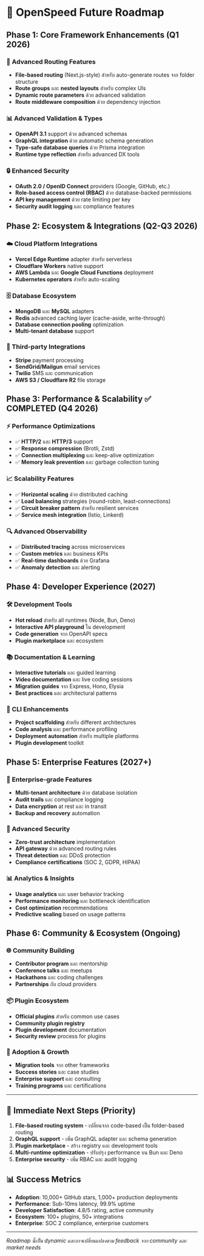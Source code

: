 # 🚀 OpenSpeed Future Roadmap

## Phase 1: Core Framework Enhancements (Q1 2026)

### 🔧 Advanced Routing Features
- **File-based routing** (Next.js-style) สำหรับ auto-generate routes จาก folder structure
- **Route groups** และ **nested layouts** สำหรับ complex UIs
- **Dynamic route parameters** ด้วย advanced validation
- **Route middleware composition** ด้วย dependency injection

### 📊 Advanced Validation & Types
- **OpenAPI 3.1** support ด้วย advanced schemas
- **GraphQL integration** ด้วย automatic schema generation
- **Type-safe database queries** ด้วย Prisma integration
- **Runtime type reflection** สำหรับ advanced DX tools

### 🔒 Enhanced Security
- **OAuth 2.0 / OpenID Connect** providers (Google, GitHub, etc.)
- **Role-based access control (RBAC)** ด้วย database-backed permissions
- **API key management** ด้วย rate limiting per key
- **Security audit logging** และ compliance features

## Phase 2: Ecosystem & Integrations (Q2-Q3 2026)

### ☁️ Cloud Platform Integrations
- **Vercel Edge Runtime** adapter สำหรับ serverless
- **Cloudflare Workers** native support
- **AWS Lambda** และ **Google Cloud Functions** deployment
- **Kubernetes operators** สำหรับ auto-scaling

### 🗄️ Database Ecosystem
- **MongoDB** และ **MySQL** adapters
- **Redis** advanced caching layer (cache-aside, write-through)
- **Database connection pooling** optimization
- **Multi-tenant database** support

### 🔌 Third-party Integrations
- **Stripe** payment processing
- **SendGrid/Mailgun** email services
- **Twilio** SMS และ communication
- **AWS S3 / Cloudflare R2** file storage

## Phase 3: Performance & Scalability ✅ COMPLETED (Q4 2026)

### ⚡ Performance Optimizations

- ✅ **HTTP/2** และ **HTTP/3** support
- ✅ **Response compression** (Brotli, Zstd)
- ✅ **Connection multiplexing** และ keep-alive optimization
- ✅ **Memory leak prevention** และ garbage collection tuning

### 📈 Scalability Features

- ✅ **Horizontal scaling** ด้วย distributed caching
- ✅ **Load balancing** strategies (round-robin, least-connections)
- ✅ **Circuit breaker pattern** สำหรับ resilient services
- ✅ **Service mesh integration** (Istio, Linkerd)

### 🔍 Advanced Observability

- ✅ **Distributed tracing** across microservices
- ✅ **Custom metrics** และ business KPIs
- ✅ **Real-time dashboards** ด้วย Grafana
- ✅ **Anomaly detection** และ alerting

## Phase 4: Developer Experience (2027)

### 🛠️ Development Tools
- **Hot reload** สำหรับ all runtimes (Node, Bun, Deno)
- **Interactive API playground** ใน development
- **Code generation** จาก OpenAPI specs
- **Plugin marketplace** และ ecosystem

### 📚 Documentation & Learning
- **Interactive tutorials** และ guided learning
- **Video documentation** และ live coding sessions
- **Migration guides** จาก Express, Hono, Elysia
- **Best practices** และ architectural patterns

### 🔧 CLI Enhancements
- **Project scaffolding** สำหรับ different architectures
- **Code analysis** และ performance profiling
- **Deployment automation** สำหรับ multiple platforms
- **Plugin development** toolkit

## Phase 5: Enterprise Features (2027+)

### 🏢 Enterprise-grade Features
- **Multi-tenant architecture** ด้วย database isolation
- **Audit trails** และ compliance logging
- **Data encryption** at rest และ in transit
- **Backup and recovery** automation

### 🔐 Advanced Security
- **Zero-trust architecture** implementation
- **API gateway** ด้วย advanced routing rules
- **Threat detection** และ DDoS protection
- **Compliance certifications** (SOC 2, GDPR, HIPAA)

### 📊 Analytics & Insights
- **Usage analytics** และ user behavior tracking
- **Performance monitoring** และ bottleneck identification
- **Cost optimization** recommendations
- **Predictive scaling** based on usage patterns

## Phase 6: Community & Ecosystem (Ongoing)

### 🌐 Community Building
- **Contributor program** และ mentorship
- **Conference talks** และ meetups
- **Hackathons** และ coding challenges
- **Partnerships** กับ cloud providers

### 📦 Plugin Ecosystem
- **Official plugins** สำหรับ common use cases
- **Community plugin registry**
- **Plugin development** documentation
- **Security review** process for plugins

### 🎯 Adoption & Growth
- **Migration tools** จาก other frameworks
- **Success stories** และ case studies
- **Enterprise support** และ consulting
- **Training programs** และ certifications

---

## 🎯 Immediate Next Steps (Priority)

1. **File-based routing system** - เปลี่ยนจาก code-based เป็น folder-based routing
2. **GraphQL support** - เพิ่ม GraphQL adapter และ schema generation
3. **Plugin marketplace** - สร้าง registry และ development tools
4. **Multi-runtime optimization** - ปรับปรุง performance บน Bun และ Deno
5. **Enterprise security** - เพิ่ม RBAC และ audit logging

## 📊 Success Metrics

- **Adoption**: 10,000+ GitHub stars, 1,000+ production deployments
- **Performance**: Sub-10ms latency, 99.9% uptime
- **Developer Satisfaction**: 4.8/5 rating, active community
- **Ecosystem**: 100+ plugins, 50+ integrations
- **Enterprise**: SOC 2 compliance, enterprise customers

---

*Roadmap นี้เป็น dynamic และอาจเปลี่ยนแปลงตาม feedback จาก community และ market needs*